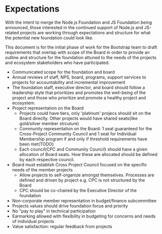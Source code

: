 # Expectations
With the intent to merge the Node.js Foundation and JS Foundation being announced, those interested in the continued support of Node.js and JS-related projects are working through expectations and structure for what the potential new foundation could look like. 

This document is for the initial phase of work for the Bootstrap team to draft requirements that overlap with scope of the Board in order to provide an outline and structure for the foundation attuned to the needs of the projects and ecosystem stakeholders who have participated.

- Communicated scope for the foundation and board
- Annual reviews of staff, NPS, board, programs, support services to projects for accountability and incremental improvement
- The foundation staff, executive director, and board should follow a leadership style that prioritizes and promotes the well-being of the project and those who prioritize and promote a healthy project and ecosystem.
- Project representation on the Board
  - Projects could have tiers, only 'platinum' projecs should sit on the Board directly. Other projects would have shared seats(like gold/silver member strcuture)
  - Community representation on the Board: 1 seat guaranteed for the Cross-Project Community Council and 1 seat for Individual Membership program if and only if threshold requirements have been met(TODO)
  - Each council(CPC and Community Council) should have a given allocation of Board seats. How these are allocated should be defined by each respective council.
- Board must establish Cross Project Council focused on the specific needs of the member projects
  - Allow projects to self-organize amongst themselves. Processes are defined and driven by project e.g. CPC is not structured by the Board
  - CPC should be co-chaired by the Executive Director of the foundation
- Non-corporate member representation in budget/finance subcommittee
- Projects values should drive foundation focus and priority
- No "pay to play" in technical participation
- Earmarking allowed with flexibility in budgeting for concerns and needs of individual projects
- Value satisfaction: regular feedback from projects
